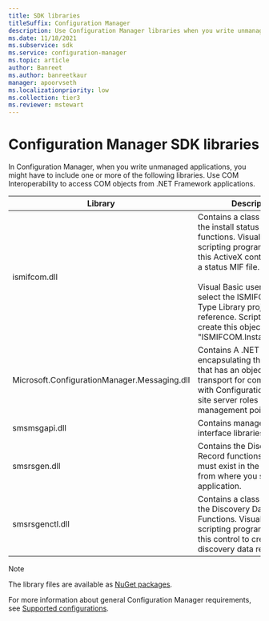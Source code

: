 ```yaml
---
title: SDK libraries
titleSuffix: Configuration Manager
description: Use Configuration Manager libraries when you write unmanaged applications.
ms.date: 11/18/2021
ms.subservice: sdk
ms.service: configuration-manager
ms.topic: article
author: Banreet
ms.author: banreetkaur
manager: apoorvseth
ms.localizationpriority: low
ms.collection: tier3
ms.reviewer: mstewart
---
```


# Configuration Manager SDK libraries

In Configuration Manager, when you write unmanaged applications, you might have to include one or more of the following libraries. Use COM Interoperability to access COM objects from .NET Framework applications.

|Library|Description|
|-------------|-----------------|
|ismifcom.dll|Contains a class wrapper for the install status MIF functions. Visual Basic and scripting programmers use this ActiveX control to create a status MIF file.<br /><br /> Visual Basic users must select the ISMIFCOM 1.0 Type Library project reference. Scripting users create this object by using "ISMIFCOM.InstallStatusMIF".|
|Microsoft.ConfigurationManager.Messaging.dll|Contains A .NET assembly encapsulating the client SDK that has an object model and transport for communicating with Configuration Manager site server roles such as the management point.|
|smsmsgapi.dll|Contains management point interface libraries.|
|smsrsgen.dll|Contains the Discovery Data Record functions. This DLL must exist in the directory from where you start your application.|
|smsrsgenctl.dll|Contains a class wrapper for the Discovery Data Record Functions. Visual Basic and scripting programmers use this control to create discovery data records.|

> [!NOTE]
> The library files are available as [NuGet packages](https://www.nuget.org/profiles/ConfigurationManagerTeam).

For more information about general Configuration Manager requirements, see [Supported configurations](../../../core/plan-design/configs/supported-configurations.md).
